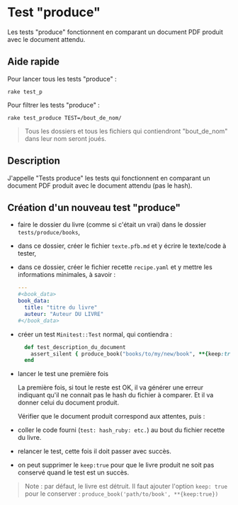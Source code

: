 # Test "produce"

Les tests "produce" fonctionnent en comparant un document PDF produit avec le document attendu.

## Aide rapide

Pour lancer tous les tests "produce" :

~~~
rake test_p
~~~

Pour filtrer les tests "produce" :

~~~
rake test_produce TEST=/bout_de_nom/
~~~

> Tous les dossiers et tous les fichiers qui contiendront "bout_de_nom" dans leur nom seront joués.

## Description

J'appelle "Tests produce" les tests qui fonctionnent en comparant un document PDF produit avec le document attendu (pas le hash).

## Création d'un nouveau test "produce"

* faire le dossier du livre (comme si c'était un vrai) dans le dossier `tests/produce/books`,
* dans ce dossier, créer le fichier `texte.pfb.md` et y écrire le texte/code à tester,
* dans ce dossier, créer le fichier recette `recipe.yaml` et y mettre les informations minimales, à savoir :

  ~~~yaml
  ---
  #<book_data>
  book_data:
    title: "titre du livre"
    auteur: "Auteur DU LIVRE"
  #</book_data>
  ~~~

* créer un test `Minitest::Test` normal, qui contiendra :

  ~~~ruby
    def test_description_du_document
      assert_silent { produce_book("books/to/my/new/book", **{keep:true}) }
    end
  ~~~

* lancer le test une première fois

  La première fois, si tout le reste est OK, il va générer une erreur indiquant qu'il ne connait pas le hash du fichier à comparer. Et il va donner celui du document produit.

  Vérifier que le document produit correspond aux attentes, puis :

* coller le code fourni (`test: hash_ruby: etc.`) au bout du fichier recette du livre.
* relancer le test, cette fois il doit passer avec succès.
* on peut supprimer le `keep:true` pour que le livre produit ne soit pas conservé quand le test est un succès.

> Note : par défaut, le livre est détruit. Il faut ajouter l'option `keep: true` pour le conserver : `produce_book('path/to/book', **{keep:true})`

